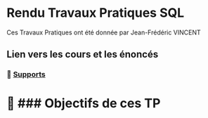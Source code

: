 # Rendu Travaux Pratiques SQL  

Ces Travaux Pratiques ont été donnée par Jean-Frédéric VINCENT  
  
## Lien vers les cours et les énoncés  

 ### 🔗 [Supports](https://github.com/seven-valley/formation-sql-les-fondamentaux-bien-debutez)  
 # 🎯 ### Objectifs de ces TP
